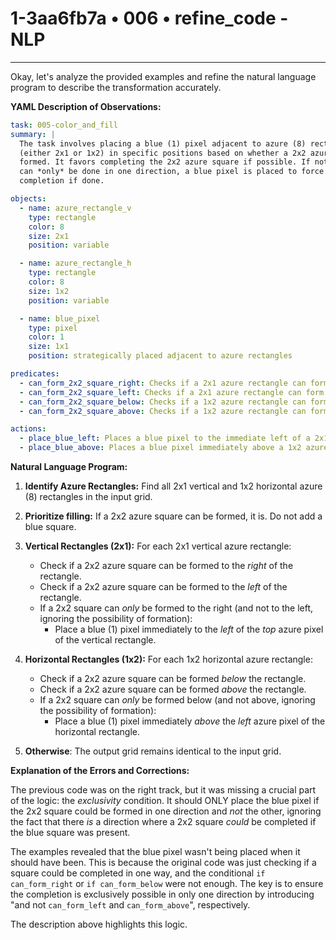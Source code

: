 # 1-3aa6fb7a • 006 • refine_code - NLP

---
Okay, let's analyze the provided examples and refine the natural language program to describe the transformation accurately.

**YAML Description of Observations:**

```yaml
task: 005-color_and_fill
summary: |
  The task involves placing a blue (1) pixel adjacent to azure (8) rectangles
  (either 2x1 or 1x2) in specific positions based on whether a 2x2 azure square could be
  formed. It favors completing the 2x2 azure square if possible. If not, and the completion
  can *only* be done in one direction, a blue pixel is placed to force this azure square
  completion if done.

objects:
  - name: azure_rectangle_v
    type: rectangle
    color: 8
    size: 2x1
    position: variable

  - name: azure_rectangle_h
    type: rectangle
    color: 8
    size: 1x2
    position: variable

  - name: blue_pixel
    type: pixel
    color: 1
    size: 1x1
    position: strategically placed adjacent to azure rectangles

predicates:
  - can_form_2x2_square_right: Checks if a 2x1 azure rectangle can form a 2x2 square to its right.
  - can_form_2x2_square_left: Checks if a 2x1 azure rectangle can form a 2x2 square to its left.
  - can_form_2x2_square_below: Checks if a 1x2 azure rectangle can form a 2x2 square below it.
  - can_form_2x2_square_above: Checks if a 1x2 azure rectangle can form a 2x2 square above it.

actions:
  - place_blue_left: Places a blue pixel to the immediate left of a 2x1 azure rectangle.
  - place_blue_above: Places a blue pixel immediately above a 1x2 azure rectangle.

```

**Natural Language Program:**

1.  **Identify Azure Rectangles:** Find all 2x1 vertical and 1x2 horizontal azure (8) rectangles in the input grid.

2.  **Prioritize filling:**
    If a 2x2 azure square can be formed, it is. Do not add a blue square.

3.  **Vertical Rectangles (2x1):** For each 2x1 vertical azure rectangle:

    *   Check if a 2x2 azure square can be formed to the *right* of the rectangle.
    *   Check if a 2x2 azure square can be formed to the *left* of the rectangle.
    *   If a 2x2 square can *only* be formed to the right (and not to the left, ignoring the possibility of formation):
        *   Place a blue (1) pixel immediately to the *left* of the *top* azure pixel of the vertical rectangle.

4.  **Horizontal Rectangles (1x2):** For each 1x2 horizontal azure rectangle:

    *   Check if a 2x2 azure square can be formed *below* the rectangle.
    *   Check if a 2x2 azure square can be formed *above* the rectangle.
    *   If a 2x2 square can *only* be formed below (and not above, ignoring the possibility of formation):
        *  Place a blue (1) pixel immediately *above* the *left* azure pixel of the horizontal rectangle.

5.  **Otherwise**: The output grid remains identical to the input grid.

**Explanation of the Errors and Corrections:**

The previous code was on the right track, but it was missing a crucial part of the logic: the *exclusivity* condition. It should ONLY place the blue pixel if the 2x2 square could be formed in one direction and *not* the other, ignoring the fact that there *is* a direction where a 2x2 square *could* be completed if the blue square was present.

The examples revealed that the blue pixel wasn't being placed when it should have been. This is because the original code was just checking if a square could be completed in one way, and the conditional `if can_form_right` or `if can_form_below` were not enough. The key is to ensure the completion is exclusively possible in only one direction by introducing "and not `can_form_left` and `can_form_above`", respectively.

The description above highlights this logic.

